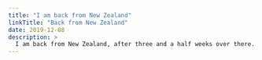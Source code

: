 ```yaml
---
title: "I am back from New Zealand"
linkTitle: "Back from New Zealand"
date: 2019-12-08
description: >
  I am back from New Zealand, after three and a half weeks over there.
---
```

